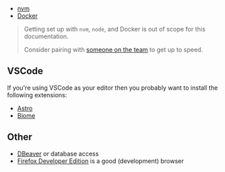 * [nvm](https://github.com/nvm-sh/nvm)
* [Docker](https://docs.docker.com/get-started/get-docker/)

> Getting set up with `nvm`, `node`, and Docker is out of scope for this
> documentation.
>
> Consider pairing with
> [someone on the team](https://github.com/BrookesUniversityLearningResources/vsat/graphs/contributors)
> to get up to speed.

## VSCode

If you're using VSCode as your editor then you probably want to install the
following extensions:

* [Astro](https://marketplace.visualstudio.com/items?itemName=astro-build.astro-vscode)
* [Biome](https://marketplace.visualstudio.com/items?itemName=biomejs.biome)

## Other

* [DBeaver](https://dbeaver.io/) or database access
* [Firefox Developer Edition](https://www.mozilla.org/en-US/firefox/developer/) is a good (development) browser

